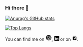 ### Hi there 👋
[![Anurag's GitHub stats](https://github-readme-stats.vercel.app/api?username=emanuelputura&hide=contribs,prs,issues&count_private=true&show_icons=true&theme=dark)](https://github.com/anuraghazra/github-readme-stats)

[![Top Langs](https://github-readme-stats.vercel.app/api/top-langs/?username=emanuelputura&hide=cmake,makefile&layout=compact&show_icons=true&theme=dark)](https://github.com/anuraghazra/github-readme-stats)

You can find me on [![Instagram][1.2]][2], [![LinkedIn][1.1]][1] or on [![Facebook][1.3]][3].

<!-- Icons -->

[1.1]: https://github.com/EmanuelPutura/EmanuelPutura/blob/main/linkedin_icon.png (LinkedIn icon without padding)
[1.2]: https://github.com/EmanuelPutura/EmanuelPutura/blob/main/instagram_icon2.png
[1.3]: https://github.com/EmanuelPutura/EmanuelPutura/blob/main/facebook_icon.png

<!-- Links to your social media accounts -->

[1]: https://www.linkedin.com/in/emanuel-vasile-putura-778898172/
[2]: https://www.instagram.com/emanuel_putura/
[3]: https://www.facebook.com/putura.emanuel



<!--
**EmanuelPutura/EmanuelPutura** is a ✨ _special_ ✨ repository because its `README.md` (this file) appears on your GitHub profile.

Here are some ideas to get you started:

- 🔭 I’m currently working on ...
- 🌱 I’m currently learning ...
- 👯 I’m looking to collaborate on ...
- 🤔 I’m looking for help with ...
- 💬 Ask me about ...
- 📫 How to reach me: ...
- 😄 Pronouns: ...
- ⚡ Fun fact: ...
-->
